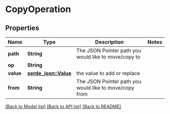 # CopyOperation

## Properties

Name | Type | Description | Notes
------------ | ------------- | ------------- | -------------
**path** | **String** | The JSON Pointer path you would like to move/copy to | 
**op** | **String** |  | 
**value** | [**serde_json::Value**](.md) | the value to add or replace | 
**from** | **String** | The JSON Pointer path you would like to move/copy from | 

[[Back to Model list]](../README.md#documentation-for-models) [[Back to API list]](../README.md#documentation-for-api-endpoints) [[Back to README]](../README.md)


